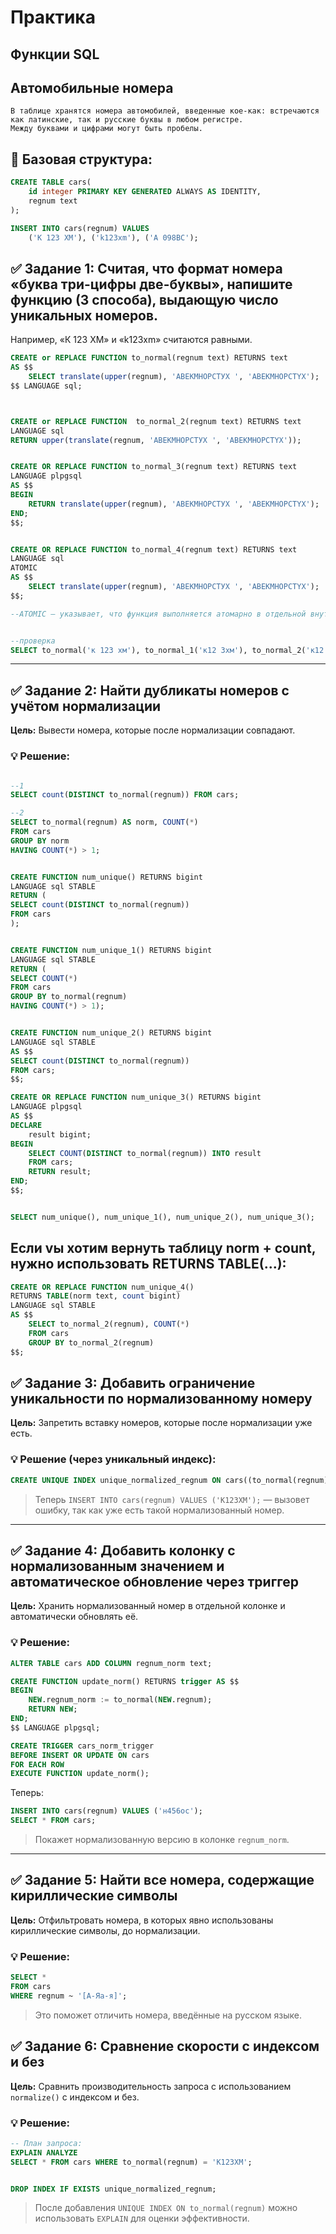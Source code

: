 # Практика

## Функции SQL

## Автомобильные номера

```
В таблице хранятся номера автомобилей, введенные кое-как: встречаются как латинские, так и русские буквы в любом регистре.
Между буквами и цифрами могут быть пробелы.
```

## 🔧 Базовая структура:

```sql
CREATE TABLE cars(
    id integer PRIMARY KEY GENERATED ALWAYS AS IDENTITY,
    regnum text
);

INSERT INTO cars(regnum) VALUES
    ('К 123 ХМ'), ('k123xm'), ('A 098BC');
```


## ✅ Задание 1: Считая, что формат номера «буква три-цифры две-буквы», напишите функцию (3 способа), выдающую число уникальных номеров.

Например, «К 123 ХМ» и «k123xm» считаются равными.

```sql
CREATE or REPLACE FUNCTION to_normal(regnum text) RETURNS text
AS $$
    SELECT translate(upper(regnum), 'АВЕКМНОРСТУХ ', 'ABEKMHOPCTYX');
$$ LANGUAGE sql;



CREATE or REPLACE FUNCTION  to_normal_2(regnum text) RETURNS text
LANGUAGE sql 
RETURN upper(translate(regnum, 'АВЕКМНОРСТУХ ', 'ABEKMHOPCTYX'));


CREATE OR REPLACE FUNCTION to_normal_3(regnum text) RETURNS text
LANGUAGE plpgsql
AS $$
BEGIN
    RETURN translate(upper(regnum), 'АВЕКМНОРСТУХ ', 'ABEKMHOPCTYX');
END;
$$;


CREATE OR REPLACE FUNCTION to_normal_4(regnum text) RETURNS text
LANGUAGE sql
ATOMIC
AS $$
    SELECT translate(upper(regnum), 'АВЕКМНОРСТУХ ', 'ABEKMHOPCTYX');
$$;

--ATOMIC — указывает, что функция выполняется атомарно в отдельной внутренней транзакции.


--проверка
SELECT to_normal('к 123 хм'), to_normal_1('к12 3хм'), to_normal_2('к12 3хм');

```

---

## ✅ **Задание 2: Найти дубликаты номеров с учётом нормализации**

**Цель:** Вывести номера, которые после нормализации совпадают.

### 💡 Решение:

```sql

--1
SELECT count(DISTINCT to_normal(regnum)) FROM cars;

--2
SELECT to_normal(regnum) AS norm, COUNT(*)
FROM cars
GROUP BY norm
HAVING COUNT(*) > 1;


CREATE FUNCTION num_unique() RETURNS bigint
LANGUAGE sql STABLE
RETURN (
SELECT count(DISTINCT to_normal(regnum))
FROM cars
);


CREATE FUNCTION num_unique_1() RETURNS bigint
LANGUAGE sql STABLE
RETURN (
SELECT COUNT(*)
FROM cars
GROUP BY to_normal(regnum)
HAVING COUNT(*) > 1);


CREATE FUNCTION num_unique_2() RETURNS bigint
LANGUAGE sql STABLE
AS $$
SELECT count(DISTINCT to_normal(regnum))
FROM cars;
$$;

CREATE OR REPLACE FUNCTION num_unique_3() RETURNS bigint
LANGUAGE plpgsql
AS $$
DECLARE
    result bigint;
BEGIN
    SELECT COUNT(DISTINCT to_normal(regnum)) INTO result
    FROM cars;
    RETURN result;
END;
$$;


SELECT num_unique(), num_unique_1(), num_unique_2(), num_unique_3();

```


## Если vы хотим вернуть таблицу norm + count, нужно использовать RETURNS TABLE(...):

```sql
CREATE OR REPLACE FUNCTION num_unique_4()
RETURNS TABLE(norm text, count bigint)
LANGUAGE sql STABLE
AS $$
    SELECT to_normal_2(regnum), COUNT(*)
    FROM cars
    GROUP BY to_normal_2(regnum)
$$;

```
## ✅ **Задание 3: Добавить ограничение уникальности по нормализованному номеру**

**Цель:** Запретить вставку номеров, которые после нормализации уже есть.

### 💡 Решение (через уникальный индекс):

```sql
CREATE UNIQUE INDEX unique_normalized_regnum ON cars((to_normal(regnum)));
```

> Теперь `INSERT INTO cars(regnum) VALUES ('К123ХМ');` — вызовет ошибку, так как уже есть такой нормализованный номер.

---

## ✅ **Задание 4: Добавить колонку с нормализованным значением и автоматическое обновление через триггер**

**Цель:** Хранить нормализованный номер в отдельной колонке и автоматически обновлять её.

### 💡 Решение:

```sql
ALTER TABLE cars ADD COLUMN regnum_norm text;

CREATE FUNCTION update_norm() RETURNS trigger AS $$
BEGIN
    NEW.regnum_norm := to_normal(NEW.regnum);
    RETURN NEW;
END;
$$ LANGUAGE plpgsql;

CREATE TRIGGER cars_norm_trigger
BEFORE INSERT OR UPDATE ON cars
FOR EACH ROW
EXECUTE FUNCTION update_norm();
```

Теперь:

```sql
INSERT INTO cars(regnum) VALUES ('н456ос');
SELECT * FROM cars;
```

> Покажет нормализованную версию в колонке `regnum_norm`.

---

## ✅ **Задание 5: Найти все номера, содержащие кириллические символы**

**Цель:** Отфильтровать номера, в которых явно использованы кириллические символы, до нормализации.

### 💡 Решение:

```sql
SELECT *
FROM cars
WHERE regnum ~ '[А-Яа-я]';
```

> Это поможет отличить номера, введённые на русском языке.



## ✅ **Задание 6: Сравнение скорости с индексом и без**

**Цель:** Сравнить производительность запроса с использованием `normalize()` с индексом и без.

### 💡 Решение:

```sql
-- План запроса:
EXPLAIN ANALYZE
SELECT * FROM cars WHERE to_normal(regnum) = 'K123XM';


DROP INDEX IF EXISTS unique_normalized_regnum;
```

> После добавления `UNIQUE INDEX ON to_normal(regnum)` можно использовать `EXPLAIN` для оценки эффективности.



